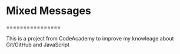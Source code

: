 # Mixed Messages
================
<p>This is a project from CodeAcademy to improve my knowleage about Git/GitHub and JavaScript</p>